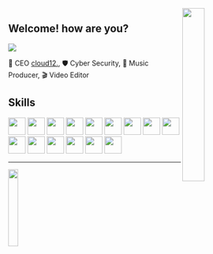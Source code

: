 <img align='right' src='https://github.com/janmarco18/janmarco18/blob/main/sprites/viper.gif?raw=true' width='30%'> 

<h2 align="left">Welcome! how are you?</h2> 
  
![](https://komarev.com/ghpvc/?username=janmarco18&color=red)

💼 CEO [cloud12.](https://github.com/janmarco18/cloud12.), 
🛡️ Cyber Security, 
🎵 Music Producer, 
🎬 Video Editor

<h2 align="left">Skills</h2>
<p align="left">
  <img src='https://github.com/janmarco18/janmarco18/blob/main/skills/CSS3.png' height='35px'/>
  <img src='https://github.com/janmarco18/janmarco18/blob/main/skills/HTML5.png' height='35px'/>
  <img src='https://github.com/janmarco18/janmarco18/blob/main/skills/JS.jpg' height='35px'/>
  <img src='https://github.com/janmarco18/janmarco18/blob/main/skills/TS.png' height='35px'/>
  <img src='https://github.com/janmarco18/janmarco18/blob/main/skills/Kot.png' height='35px'/>
  <img src='https://github.com/janmarco18/janmarco18/blob/main/skills/Uni.png' height='35px'/>
  <img src='https://github.com/janmarco18/janmarco18/blob/main/skills/Java.png' height='35px'/>
  <img src='https://github.com/janmarco18/janmarco18/blob/main/skills/Njs.png' height='35px'/>
  <img src='https://github.com/janmarco18/janmarco18/blob/main/skills/Phyton.png' height='35px'/>
  <img src='https://github.com/janmarco18/janmarco18/blob/main/skills/React.png' height='35px'/>
  <img src='https://github.com/janmarco18/janmarco18/blob/main/skills/VSC.png' height='35px'/>
  <img src='https://github.com/janmarco18/janmarco18/blob/main/skills/KDE.png' height='35px'/>
  <img src='https://github.com/janmarco18/janmarco18/blob/main/skills/Kali.svg' height='35px'/>
  <img src='https://github.com/janmarco18/janmarco18/blob/main/skills/Ubu.png' height='35px'/>
  <img src='https://github.com/janmarco18/janmarco18/blob/main/skills/Deb.webp' height='35px'/>
</p>

___
<img align='center' src='https://github.com/janmarco18/janmarco18/blob/main/imgs/jansignature.png?raw=true' width='20%'>
